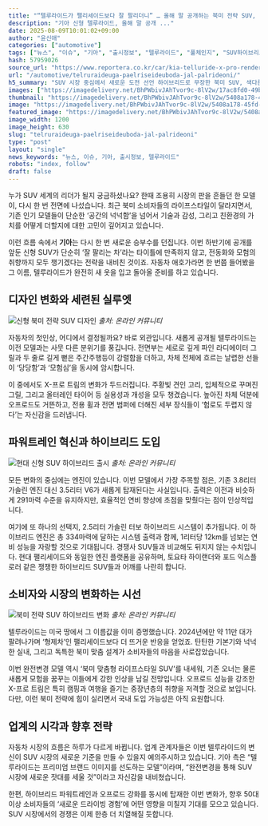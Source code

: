 ```yaml
---
title: "“텔루라이드가 팰리세이드보다 잘 팔리더니” … 올해 말 공개하는 북미 전략 SUV, 하이브리드 대변신 예고"
description: "기아 신형 텔루라이드, 올해 말 공개 ..."
date: 2025-08-09T10:01:02+09:00
author: "윤신애"
categories: ["automotive"]
tags: ["뉴스", "이슈", "기아", "출시정보", "텔루라이드", "풀체인지", "SUV하이브리드혁신", "북미오프로드패러다임"]
hash: 57959026
source_url: "https://www.reportera.co.kr/car/kia-telluride-x-pro-rendering/"
url: "/automotive/telruraideuga-paelriseideuboda-jal-palrideoni/"
h5_summary: "SUV 시장 중심에서 새로운 도전 선언 하이브리드로 무장한 북미 SUV, 색다른 변화 예고"
images: ["https://imagedelivery.net/BhPWbivJAhTvor9c-8lV2w/17ac8fd0-49b7-4798-4b59-c98492cddc00/public", "https://imagedelivery.net/BhPWbivJAhTvor9c-8lV2w/ccaef4b8-1145-40d3-678f-9066c5c73700/public", "https://imagedelivery.net/BhPWbivJAhTvor9c-8lV2w/c082cf2c-ff96-4511-86b3-3b68ed725000/public", "https://imagedelivery.net/BhPWbivJAhTvor9c-8lV2w/5408a178-45fd-41a7-2ee6-d58aa2abb800/public"]
thumbnail: "https://imagedelivery.net/BhPWbivJAhTvor9c-8lV2w/5408a178-45fd-41a7-2ee6-d58aa2abb800/public"
image: "https://imagedelivery.net/BhPWbivJAhTvor9c-8lV2w/5408a178-45fd-41a7-2ee6-d58aa2abb800/public"
featured_image: "https://imagedelivery.net/BhPWbivJAhTvor9c-8lV2w/5408a178-45fd-41a7-2ee6-d58aa2abb800/public"
image_width: 1200
image_height: 630
slug: "telruraideuga-paelriseideuboda-jal-palrideoni"
type: "post"
layout: "single"
news_keywords: "뉴스, 이슈, 기아, 출시정보, 텔루라이드"
robots: "index, follow"
draft: false
---
```


누가 SUV 세계의 리더가 될지 궁금하셨나요? 한때 조용히 시장의 판을 흔들던 한 모델이, 다시 한 번 전면에 나섰습니다. 최근 북미 소비자들의 라이프스타일이 달라지면서, 기존 인기 모델들이 단순한 ‘공간의 넉넉함’을 넘어서 기술과 감성, 그리고 친환경의 가치를 어떻게 더할지에 대한 고민이 깊어지고 있습니다.

이런 흐름 속에서 **기아**는 다시 한 번 새로운 승부수를 던집니다. 이번 하반기에 공개를 앞둔 신형 SUV가 단순히 ‘잘 팔리는 차’라는 타이틀에 만족하지 않고, 전동화와 모험의 취향까지 모두 챙기겠다는 전략을 내비친 것이죠. 자동차 애호가라면 한 번쯤 들어봤을 그 이름, 텔루라이드가 완전히 새 옷을 입고 돌아올 준비를 하고 있습니다.

## 디자인 변화와 세련된 실루엣

![신형 북미 전략 SUV 디자인](https://imagedelivery.net/BhPWbivJAhTvor9c-8lV2w/c082cf2c-ff96-4511-86b3-3b68ed725000/public)
*출처: 온라인 커뮤니티*


자동차의 첫인상, 어디에서 결정될까요? 바로 외관입니다. 새롭게 공개될 텔루라이드는 이전 모델과는 사뭇 다른 분위기를 풍깁니다. 전면부는 세로로 깊게 파인 라디에이터 그릴과 두 줄로 길게 뻗은 주간주행등이 강렬함을 더하고, 차체 전체에 흐르는 날렵한 선들이 ‘당당함’과 ‘모험심’을 동시에 암시합니다.

이 중에서도 X-프로 트림의 변화가 두드러집니다. 주황빛 견인 고리, 입체적으로 꾸며진 그릴, 그리고 올터레인 타이어 등 실용성과 개성을 모두 챙겼습니다. 높아진 차체 덕분에 오프로드도 거뜬하고, 전용 휠과 전면 범퍼에 더해진 세부 장식들이 ‘험로도 두렵지 않다’는 자신감을 드러냅니다.

## 파워트레인 혁신과 하이브리드 도입

![현대 신형 SUV 하이브리드 출시](https://imagedelivery.net/BhPWbivJAhTvor9c-8lV2w/17ac8fd0-49b7-4798-4b59-c98492cddc00/public)
*출처: 온라인 커뮤니티*


모든 변화의 중심에는 엔진이 있습니다. 이번 모델에서 가장 주목할 점은, 기존 3.8리터 가솔린 엔진 대신 3.5리터 V6가 새롭게 탑재된다는 사실입니다. 출력은 이전과 비슷하게 291마력 수준을 유지하지만, 효율적인 연비 향상에 초점을 맞췄다는 점이 인상적입니다.

여기에 또 하나의 선택지, 2.5리터 가솔린 터보 하이브리드 시스템이 추가됩니다. 이 하이브리드 엔진은 총 334마력에 달하는 시스템 출력과 함께, 1리터당 12km를 넘보는 연비 성능을 자랑할 것으로 기대됩니다. 경쟁사 SUV들과 비교해도 뒤지지 않는 수치입니다. 현대 팰리세이드와 동일한 엔진 플랫폼을 공유하며, 토요타 하이랜더와 포드 익스플로러 같은 쟁쟁한 하이브리드 SUV들과 어깨를 나란히 합니다.

## 소비자와 시장의 변화하는 시선

![북미 전략 SUV 하이브리드 변화](https://imagedelivery.net/BhPWbivJAhTvor9c-8lV2w/ccaef4b8-1145-40d3-678f-9066c5c73700/public)
*출처: 온라인 커뮤니티*


텔루라이드는 미국 땅에서 그 이름값을 이미 증명했습니다. 2024년에만 약 11만 대가 팔려나가며 ‘형제차’인 팰리세이드보다 더 뜨거운 반응을 얻었죠. 탄탄한 기본기와 넉넉한 실내, 그리고 독특한 북미 맞춤 설계가 소비자들의 마음을 사로잡았습니다.

이번 완전변경 모델 역시 ‘북미 맞춤형 라이프스타일 SUV’를 내세워, 기존 오너는 물론 새롭게 모험을 꿈꾸는 이들에게 강한 인상을 남길 전망입니다. 오프로드 성능을 강조한 X-프로 트림은 특히 캠핑과 여행을 즐기는 중장년층의 취향을 저격할 것으로 보입니다. 다만, 이런 북미 전략에 힘이 실리면서 국내 도입 가능성은 아직 요원합니다.

## 업계의 시각과 향후 전략

자동차 시장의 흐름은 하루가 다르게 바뀝니다. 업계 관계자들은 이번 텔루라이드의 변신이 SUV 시장의 새로운 기준을 만들 수 있을지 예의주시하고 있습니다. 기아 측은 “텔루라이드는 프리미엄 브랜드 이미지를 선도하는 모델”이라며, “완전변경을 통해 SUV 시장에 새로운 잣대를 세울 것”이라고 자신감을 내비쳤습니다.

한편, 하이브리드 파워트레인과 오프로드 강화를 동시에 탑재한 이번 변화가, 향후 50대 이상 소비자들의 ‘새로운 드라이빙 경험’에 어떤 영향을 미칠지 기대를 모으고 있습니다. SUV 시장에서의 경쟁은 이제 한층 더 치열해질 듯합니다.
